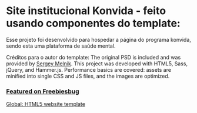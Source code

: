 # Site  institucional Konvida - feito usando componentes do template:


Esse projeto foi desenvolvido para hospedar a página do programa konvida, sendo esta uma plataforma de saúde mental.



Créditos para o autor do template:
The original PSD is included and was provided by [Sergey Melnik](https://www.behance.net/SergeyMelnik).
This project was developed with HTML5, Sass, jQuery, and Hammer.js.
Performance basics are covered: assets are minified into single CSS and JS files, and the images are optimized.
### [Featured on Freebiesbug](http://freebiesbug.com/psd-freebies/global-futuristic-one-page-portfolio-psd-html/)
[Global: HTML5 website template](http://buckymaler.com/global)

